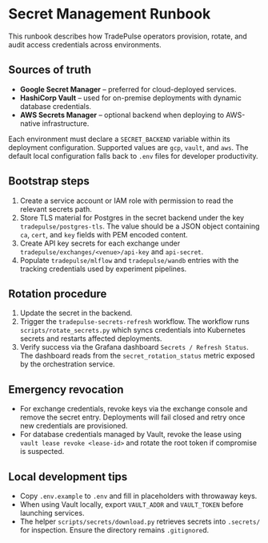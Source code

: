 # Secret Management Runbook

This runbook describes how TradePulse operators provision, rotate, and audit
access credentials across environments.

## Sources of truth

* **Google Secret Manager** – preferred for cloud-deployed services.
* **HashiCorp Vault** – used for on-premise deployments with dynamic database
  credentials.
* **AWS Secrets Manager** – optional backend when deploying to AWS-native
  infrastructure.

Each environment must declare a `SECRET_BACKEND` variable within its deployment
configuration. Supported values are `gcp`, `vault`, and `aws`. The default local
configuration falls back to `.env` files for developer productivity.

## Bootstrap steps

1. Create a service account or IAM role with permission to read the relevant
   secrets path.
2. Store TLS material for Postgres in the secret backend under the key
   `tradepulse/postgres-tls`. The value should be a JSON object containing
   `ca`, `cert`, and `key` fields with PEM encoded content.
3. Create API key secrets for each exchange under
   `tradepulse/exchanges/<venue>/api-key` and `api-secret`.
4. Populate `tradepulse/mlflow` and `tradepulse/wandb` entries with the tracking
   credentials used by experiment pipelines.

## Rotation procedure

1. Update the secret in the backend.
2. Trigger the `tradepulse-secrets-refresh` workflow. The workflow runs
   `scripts/rotate_secrets.py` which syncs credentials into Kubernetes secrets
   and restarts affected deployments.
3. Verify success via the Grafana dashboard `Secrets / Refresh Status`. The
   dashboard reads from the `secret_rotation_status` metric exposed by the
   orchestration service.

## Emergency revocation

* For exchange credentials, revoke keys via the exchange console and remove the
  secret entry. Deployments will fail closed and retry once new credentials are
  provisioned.
* For database credentials managed by Vault, revoke the lease using
  `vault lease revoke <lease-id>` and rotate the root token if compromise is
  suspected.

## Local development tips

* Copy `.env.example` to `.env` and fill in placeholders with throwaway keys.
* When using Vault locally, export `VAULT_ADDR` and `VAULT_TOKEN` before
  launching services.
* The helper `scripts/secrets/download.py` retrieves secrets into `.secrets/`
  for inspection. Ensure the directory remains `.gitignore`d.
